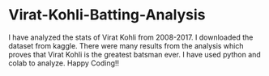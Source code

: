 # Virat-Kohli-Batting-Analysis

I have analyzed the stats of Virat Kohli from 2008-2017. I downloaded the dataset from kaggle.
There were many results from the analysis which proves that Virat Kohli is the greatest batsman ever.
I have used python and colab to analyze. Happy Coding!!
